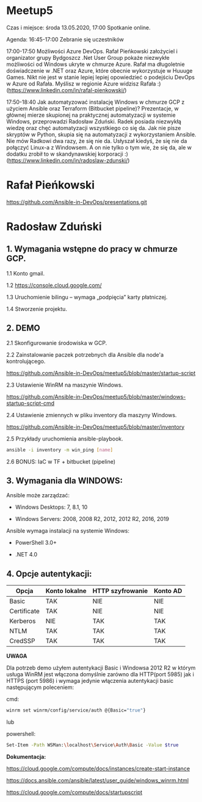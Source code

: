# Meetup5
Czas i miejsce:
środa 13.05.2020, 17:00
Spotkanie online.

Agenda:
16:45-17:00 Zebranie się uczestników

17:00-17:50 Możliwości Azure DevOps.
Rafał Pieńkowski założyciel i organizator grupy Bydgoszcz .Net User Group pokaże niezwykłe możliwości od Windows ukryte w chmurze Azure. Rafał ma długoletnie doświadczenie w .NET oraz Azure, które obecnie wykorzystuje w Huuuge Games. Nikt nie jest w stanie lepiej lepiej opowiedzieć o podejściu DevOps w Azure od Rafała. Myślisz w regionie Azure widzisz Rafała :)
(https://www.linkedin.com/in/rafal-pienkowski/)

17:50-18:40 Jak automatyzować instalację Windows w chmurze GCP z użyciem Ansible oraz Terraform (Bitbucket pipeline)?
Prezentacje, w głównej mierze skupionej na praktycznej automatyzacji w systemie Windows, przeprowadzi Radosław Zduński.
Radek posiada niezwykłą wiedzę oraz chęć automatyzacji wszystkiego co się da. Jak nie pisze skryptów w Python, skupia się na automatyzacji z wykorzystaniem Ansible. Nie mów Radkowi dwa razy, że się nie da. Usłyszał kiedyś, że się nie da połączyć Linux-a z Windowsem. A on nie tylko o tym wie, że się da, ale w dodatku zrobił to w skandynawskiej korporacji :)
(https://www.linkedin.com/in/radoslaw-zdunski/)

# Rafał Pieńkowski
https://github.com/Ansible-in-DevOps/presentations.git

# Radosław Zduński
## 1. Wymagania wstępne do pracy w chmurze GCP.

1.1 Konto gmail.

1.2 https://console.cloud.google.com/

1.3 Uruchomienie bilingu – wymaga „podpięcia” karty płatniczej.

1.4 Stworzenie projektu.

## 2. DEMO

2.1 Skonfigurowanie środowiska w GCP.

2.2 Zainstalowanie paczek potrzebnych dla Ansible dla node'a kontrolującego.

https://github.com/Ansible-in-DevOps/meetup5/blob/master/startup-script 

2.3 Ustawienie WinRM na maszynie Windows.

https://github.com/Ansible-in-DevOps/meetup5/blob/master/windows-startup-script-cmd

2.4 Ustawienie zmiennych w pliku inventory dla maszyny Windows. 

https://github.com/Ansible-in-DevOps/meetup5/blob/master/inventory

2.5 Przykłady uruchomienia ansible-playbook.
    
 ```bash
ansible -i inventory -m win_ping [name]
```   

2.6 BONUS: IaC w TF + bitbucket (pipeline)

## 3. Wymagania dla WINDOWS:

Ansible może zarządzać: 

* Windows Desktops: 7, 8.1, 10

* Windows Servers: 2008, 2008 R2, 2012, 2012 R2, 2016, 2019

Ansible wymaga instalacji na systemie Windows:

* PowerShell 3.0+  

* .NET 4.0 

## 4. Opcje autentykacji:

| Opcja       | Konto lokalne | HTTP szyfrowanie | Konto AD |
|-------------|---------------|------------------|----------|
| Basic       | TAK           | NIE              | NIE      |
| Certificate | TAK           | NIE              | NIE      |
| Kerberos    | NIE           | TAK              | TAK      |
| NTLM        | TAK           | TAK              | TAK      |
| CredSSP     | TAK           | TAK              | TAK      |

**UWAGA**

Dla potrzeb demo użyłem autentykacji Basic i Windowsa 2012 R2 w którym usługa WinRM jest włączona domyślnie zarówno dla HTTP(port 5985) jak i HTTPS (port 5986) i wymaga jedynie włączenia autentykacji basic następującym poleceniem:

cmd:

```bash
winrm set winrm/config/service/auth @{Basic="true"}
```

lub

powershell:

```bash
Set-Item -Path WSMan:\localhost\Service\Auth\Basic -Value $true
```

**Dokumentacja:**

https://cloud.google.com/compute/docs/instances/create-start-instance

https://docs.ansible.com/ansible/latest/user_guide/windows_winrm.html

https://cloud.google.com/compute/docs/startupscript


